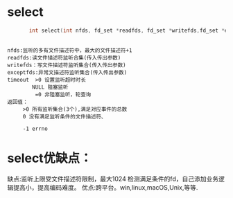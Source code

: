 # select
```c
       int select(int nfds, fd_set *readfds, fd_set *writefds,fd_set *exceptfds, struct timeval *timeout);
```
```

nfds:监听的多有文件描述符中，最大的文件描述符+1
readfds:读文件描述符监听合集(传入传出参数)
writefds：写文件描述符监听集合(传入传出参数)
exceptfds:异常文描述符监听集合(传入传出参数)
timeout  >0 设置监听超时时长
        NULL 阻塞监听
         =0 非阻塞监听，轮查询
返回值：
     >0 所有监听集合(3个),满足对应事件的总数
     0 没有满足监听条件的文件描述符、
     
     -1 errno
```

# select优缺点：
缺点:监听上限受文件描述符限制，最大1024
    检测满足条件的fd，自己添加业务逻辑提高小，提高编码难度。
优点:跨平台。win,linux,macOS,Unix,等等.
